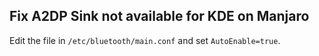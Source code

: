 ## Fix A2DP Sink not available for KDE on Manjaro

Edit the file in `/etc/bluetooth/main.conf` and set `AutoEnable=true`.
